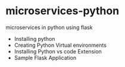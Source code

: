 # microservices-python
microservices in python using flask
- Installing python 
- Creating Python Virtual environments
- Installing Python vs code Extension
- Sample Flask Application